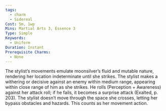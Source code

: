 ```yaml
---
tags:
  - charm
  - Sidereal
Cost: 5m, 1wp
Mins: Martial Arts 3, Essence 3
Type: Simple
Keywords:
  - Uniform
Duration: Instant
Prerequisite Charms:
  - None
---
```

The stylist’s movements emulate moonsilver’s fluid and mutable nature, rendering her location indeterminate until she strikes. The stylist makes a withering or decisive against an enemy within medium range, appearing within close range of him as she strikes. He rolls (Perception + Awareness) against her attack roll; if he fails, it becomes a surprise attack (Exalted, p. 203). The stylist doesn’t move through the space she crosses, letting her bypass obstacles and hazards. This counts as her movement action.